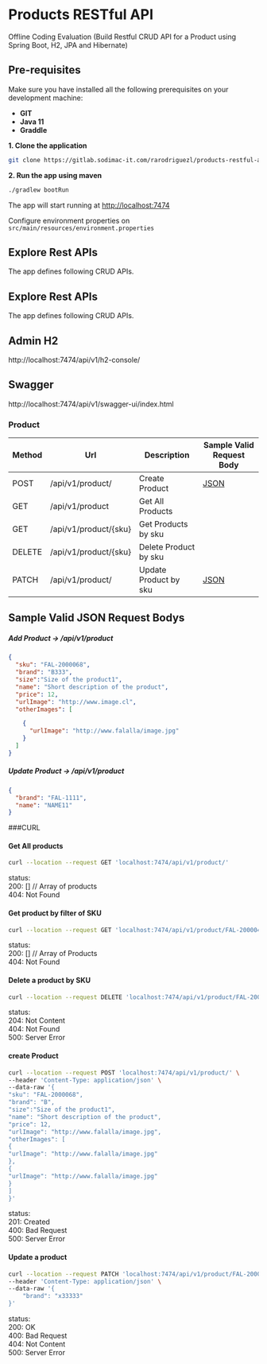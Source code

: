 # Products RESTful API
Offline Coding Evaluation (Build Restful CRUD API for a Product using Spring Boot, H2, JPA and Hibernate)

## Pre-requisites
Make sure you have installed all the following prerequisites on your development machine:
* **GIT**
* **Java 11**
* **Graddle**

**1. Clone the application**

```bash
git clone https://gitlab.sodimac-it.com/rarodriguezl/products-restful-api.git
```

**2. Run the app using maven**

```bash
./gradlew bootRun
```
The app will start running at <http://localhost:7474>

Configure environment properties on `src/main/resources/environment.properties`


## Explore Rest APIs

The app defines following CRUD APIs.

## Explore Rest APIs

The app defines following CRUD APIs.

## Admin H2

http://localhost:7474/api/v1/h2-console/

## Swagger

http://localhost:7474/api/v1/swagger-ui/index.html

### Product

| Method | Url | Description | Sample Valid Request Body | 
| ------ | --- | ---------- | --------------------------- |
| POST   | /api/v1/product/ | Create Product | [JSON](#createProduct) |
| GET   | /api/v1/product | Get All Products  | |
| GET   | /api/v1/product/{sku} | Get Products by sku|
| DELETE   | /api/v1/product/{sku} | Delete Product by sku  |  |
| PATCH   | /api/v1/product/ | Update Product by sku | [JSON](#updateProduct) |
## Sample Valid JSON Request Bodys

##### <a id="createProduct">Add Product -> /api/v1/product</a>
```json
{
  "sku": "FAL-2000068",
  "brand": "B333",
  "size":"Size of the product1",
  "name": "Short description of the product",
  "price": 12,
  "urlImage": "http://www.image.cl",
  "otherImages": [

    {
      "urlImage": "http://www.falalla/image.jpg"
    }
  ]
}
```

##### <a id="updateProduct">Update Product -> /api/v1/product</a>
```json
{
  "brand": "FAL-1111",
  "name": "NAME11"
}
```
###CURL

#### Get All products
```sh
curl --location --request GET 'localhost:7474/api/v1/product/'
```
status:  
200: []  // Array of products  
404: Not Found

#### Get product by filter of SKU  
```sh
curl --location --request GET 'localhost:7474/api/v1/product/FAL-2000049'
```
status:  
200: [] // Array of Products    
404: Not Found  

#### Delete a product by SKU
```sh
curl --location --request DELETE 'localhost:7474/api/v1/product/FAL-2000049'
```
status:  
204: Not Content  
404: Not Found  
500: Server Error  

#### create Product
```sh
curl --location --request POST 'localhost:7474/api/v1/product/' \  
--header 'Content-Type: application/json' \  
--data-raw '{  
"sku": "FAL-2000068",  
"brand": "B",  
"size":"Size of the product1",  
"name": "Short description of the product",  
"price": 12,  
"urlImage": "http://www.falalla/image.jpg",  
"otherImages": [  
{  
"urlImage": "http://www.falalla/image.jpg"  
},  
{
"urlImage": "http://www.falalla/image.jpg"
}  
]  
}'  
```
status:  
201: Created   
400: Bad Request   
500: Server Error  

#### Update a product
```sh
curl --location --request PATCH 'localhost:7474/api/v1/product/FAL-2000049' \  
--header 'Content-Type: application/json' \  
--data-raw '{
    "brand": "x33333"  
}'
```
status:  
200: OK   
400: Bad Request   
404: Not Content   
500: Server Error 

